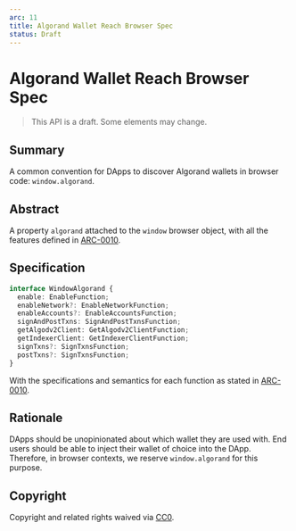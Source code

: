 ```yaml
---
arc: 11
title: Algorand Wallet Reach Browser Spec
status: Draft
---
```


# Algorand Wallet Reach Browser Spec

> This API is a draft.
> Some elements may change.

## Summary

A common convention for DApps to discover Algorand wallets in browser code: `window.algorand`.

## Abstract

A property `algorand` attached to the `window` browser object, with all the features defined in [ARC-0010](arc-0010.md).

## Specification

```ts
interface WindowAlgorand {
  enable: EnableFunction;
  enableNetwork?: EnableNetworkFunction;
  enableAccounts?: EnableAccountsFunction;
  signAndPostTxns: SignAndPostTxnsFunction;
  getAlgodv2Client: GetAlgodv2ClientFunction;
  getIndexerClient: GetIndexerClientFunction;
  signTxns?: SignTxnsFunction;
  postTxns?: SignTxnsFunction;
}
```

With the specifications and semantics for each function as stated in [ARC-0010](arc-0010.md).

## Rationale

DApps should be unopinionated about which wallet they are used with. End users should be able to inject their wallet of choice into the DApp. Therefore, in browser contexts, we reserve `window.algorand` for this purpose.

## Copyright

Copyright and related rights waived via [CC0](https://creativecommons.org/publicdomain/zero/1.0/).
